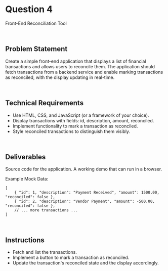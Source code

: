 # Question 4

Front-End Reconciliation Tool

<br />

## Problem Statement

Create a simple front-end application that displays a list of financial transactions and allows users to reconcile them. The application should fetch transactions from a backend service and enable marking transactions as reconciled, with the display updating in real-time.

<br />

## Technical Requirements

- Use HTML, CSS, and JavaScript (or a framework of your choice).
- Display transactions with fields: id, description, amount, reconciled.
- Implement functionality to mark a transaction as reconciled.
- Style reconciled transactions to distinguish them visibly.

<br />

## Deliverables

Source code for the application.
A working demo that can run in a browser.

Example Mock Data:

```
[
    { "id": 1, "description": "Payment Received", "amount": 1500.00, "reconciled": false },
    { "id": 2, "description": "Vendor Payment", "amount": -500.00, "reconciled": false },
    // ... more transactions ...
]
```

<br />

## Instructions

- Fetch and list the transactions.
- Implement a button to mark a transaction as reconciled.
- Update the transaction's reconciled state and the display accordingly.
